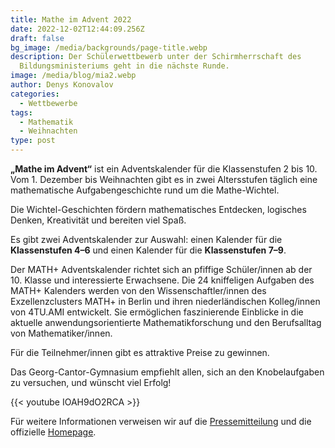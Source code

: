 ```yaml
---
title: Mathe im Advent 2022
date: 2022-12-02T12:44:09.256Z
draft: false
bg_image: /media/backgrounds/page-title.webp
description: Der Schülerwettbewerb unter der Schirmherrschaft des
  Bildungsministeriums geht in die nächste Runde.
image: /media/blog/mia2.webp
author: Denys Konovalov
categories:
  - Wettbewerbe
tags:
  - Mathematik
  - Weihnachten
type: post
---
```

**„Mathe im Advent“** ist ein Adventskalender für die Klassenstufen 2 bis 10. Vom 1. Dezember bis Weihnachten gibt es in zwei Altersstufen täglich eine mathematische Aufgabengeschichte rund um die Mathe-Wichtel.

Die Wichtel-Geschichten fördern mathematisches Entdecken, ⁣logisches Denken, Kreativität und bereiten viel Spaß.

Es gibt zwei Adventskalender zur Auswahl: einen Kalender für die **Klassenstufen 4–6** und einen Kalender für die **Klassenstufen 7–9**.

Der MATH+ Adventskalender richtet sich an pfiffige Schüler/innen ab der 10. Klasse und interessierte Erwachsene. Die 24 kniffeligen Aufgaben des MATH+ Kalenders werden von den Wissenschaftler/innen des Exzellenzclusters MATH+ in Berlin und ihren niederländischen Kolleg/innen von 4TU.AMI entwickelt. Sie ermöglichen faszinierende Einblicke in die aktuelle anwendungsorientierte Mathematikforschung und den Berufsalltag von Mathematiker/innen.

Für die Teilnehmer/innen gibt es attraktive Preise zu gewinnen.

Das Georg-Cantor-Gymnasium empfiehlt allen, sich an den Knobelaufgaben zu versuchen, und wünscht viel Erfolg!

{{< youtube IOAH9dO2RCA >}}

Für weitere Informationen verweisen wir auf die [Pressemitteilung](https://mia-static-files-prod-2022.s3.amazonaws.com/static/file_management/files/20221123_PM-MK-Spielstart_lang.pdf) und die offizielle [Homepage](https://www.mathe-im-advent.de/de/).
